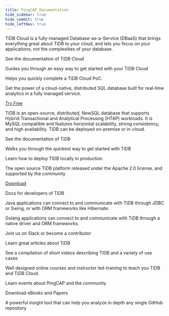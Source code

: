 ```yaml
---
title: PingCAP Documentation
hide_sidebar: true
hide_commit: true
hide_leftNav: true
---
```


<DocHomeContainer title="PingCAP Documentation" subTitle="Explore the tutorials, instructions, and references that you are looking for to use TiDB Cloud and TiDB, migrate data, and build your applications on the database.">

<DocHomeSection label="TiDB Cloud" anchor="tidb-cloud" id="tidb-cloud">

TiDB Cloud is a fully-managed Database-as-a-Service (DBaaS) that brings everything great about TiDB to your cloud, and lets you focus on your applications, not the complexities of your database.

<DocHomeCardContainer>

<DocHomeCard href="https://docs.pingcap.com/tidbcloud" icon="doc2" label="TiDB Cloud Docs">

See the documentation of TiDB Cloud

</DocHomeCard>

<DocHomeCard href="https://docs.pingcap.com/tidbcloud/tidb-cloud-quickstart" icon="cloud5" label="Get Started with TiDB Cloud">

Guides you through an easy way to get started with your TiDB Cloud

</DocHomeCard>

<DocHomeCard href="https://docs.pingcap.com/tidbcloud/tidb-cloud-poc" icon="cloud3" label="Perform a PoC with TiDB Cloud">

Helps you quickly complete a TiDB Cloud PoC.

</DocHomeCard>

</DocHomeCardContainer>

Get the power of a cloud-native, distributed SQL database built for real-time analytics in a fully managed service.

<a href="https://tidbcloud.com/free-trial" class="button" target="_blank" referrerpolicy="no-referrer-when-downgrade">Try Free</a>

</DocHomeSection>

<DocHomeSection label="TiDB" anchor="tidb" id="tidb">

TiDB  is an open-source, distributed, NewSQL database that supports Hybrid Transactional and Analytical Processing (HTAP) workloads. It is MySQL compatible and features horizontal scalability, strong consistency, and high availability. TiDB can be deployed on-premise or in-cloud.

<DocHomeCardContainer>

<DocHomeCard href="https://docs.pingcap.com/tidb/stable" icon="doc1" label="TiDB Docs">

See the documentation of TiDB

</DocHomeCard>

<DocHomeCard href="https://docs.pingcap.com/tidb/stable/quick-start-with-tidb" icon="doc5" label="Get Started with TiDB">

Walks you through the quickest way to get started with TiDB

</DocHomeCard>

<DocHomeCard href="https://docs.pingcap.com/tidb/stable/production-deployment-using-tiup" icon="cloud7" label="Deploy a Local TiDB Cluster">

Learn how to deploy TiDB locally in production

</DocHomeCard>

</DocHomeCardContainer>

The open source TiDB platform released under the Apache 2.0 license, and supported by the community

<a href="https://en.pingcap.com/download/" class="button" target="_blank" referrerpolicy="no-referrer-when-downgrade">Download</a>

</DocHomeSection>

<DocHomeSection label="Developers" anchor="developers" id="developers">

<DocHomeCardContainer>

<DocHomeCard href="https://docs.pingcap.com/tidb/stable/dev-guide-overview" icon="doc8" label="Developer Docs for TiDB">

Docs for developers of TiDB

</DocHomeCard>

<DocHomeCard href="https://docs.pingcap.com/tidb/stable/dev-guide-sample-application-java" icon="java" label="Java">

Java applications can connect to and communicate with TiDB through JDBC or Swing, or with ORM frameworks like Hibernate.

</DocHomeCard>

<DocHomeCard href="https://docs.pingcap.com/tidb/stable/dev-guide-outdated-for-go-sql-driver-mysql" icon="go" label="Golang">

Golang applications can connect to and communicate with TiDB through a native driver and ORM frameworks.

</DocHomeCard>

</DocHomeCardContainer>

</DocHomeSection>

<DocHomeSection label="More resources" anchor="resources" id="resources">

<DocHomeCardContainer>

<DocHomeCard href="https://en.pingcap.com/community/" icon="doc9" label="Community">

Join us on Slack or become a contributor

</DocHomeCard>

<DocHomeCard href="https://en.pingcap.com/blog/" icon="doc10" label="Blog Posts">

Learn great articles about TiDB

</DocHomeCard>

<DocHomeCard href="https://en.pingcap.com/videos/" icon="doc11" label="Videos">

See a compilation of short videos describing TiDB and a variety of use cases

</DocHomeCard>

<DocHomeCard href="https://en.pingcap.com/education/" icon="cloud1" label="PingCAP Education">

Well designed online courses and instructor led-training to teach you TiDB and TiDB Cloud.

</DocHomeCard>

<DocHomeCard href="https://en.pingcap.com/event/" icon="events" label="Events">

Learn events about PingCAP and the community

</DocHomeCard>

<DocHomeCard href="https://en.pingcap.com/ebook-whitepaper/" icon="papers" label="eBooks & Papers">

Download eBooks and Papers

</DocHomeCard>

<DocHomeCard href="https://ossinsight.io/" icon="cloud6" label="OSS Insight">

A powerful insight tool that can help you analyze in depth any single GitHub repository

</DocHomeCard>

</DocHomeCardContainer>

</DocHomeSection>

</DocHomeContainer>
